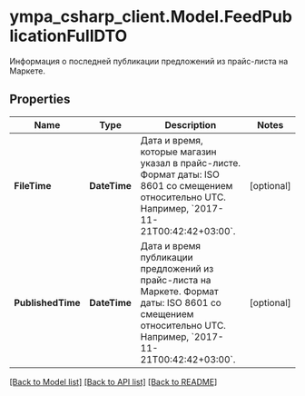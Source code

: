 # ympa_csharp_client.Model.FeedPublicationFullDTO
Информация о последней публикации предложений из прайс-листа на Маркете. 

## Properties

Name | Type | Description | Notes
------------ | ------------- | ------------- | -------------
**FileTime** | **DateTime** | Дата и время, которые магазин указал в прайс-листе.  Формат даты: ISO 8601 со смещением относительно UTC. Например, &#x60;2017-11-21T00:42:42+03:00&#x60;.  | [optional] 
**PublishedTime** | **DateTime** | Дата и время публикации предложений из прайс-листа на Маркете.  Формат даты: ISO 8601 со смещением относительно UTC. Например, &#x60;2017-11-21T00:42:42+03:00&#x60;.  | [optional] 

[[Back to Model list]](../README.md#documentation-for-models) [[Back to API list]](../README.md#documentation-for-api-endpoints) [[Back to README]](../README.md)

